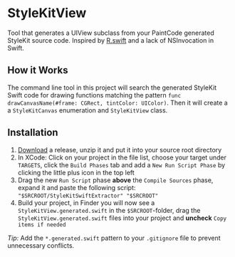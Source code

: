 # StyleKitView
Tool that generates a UIView subclass from your PaintCode generated StyleKit source code. Inspired by [R.swift](https://github.com/mac-cain13/R.swift) and a lack of NSInvocation in Swift.

## How it Works
The command line tool in this project will search the generated StyleKit Swift code for drawing functions matching the pattern ```func drawCanvasName(#frame: CGRect, tintColor: UIColor)```. Then it will create a a ```StyleKitCanvas``` enumeration and ```StyleKitView``` class.

## Installation

1. [Download](https://github.com/colemancda/StyleKitView/releases) a release, unzip it and put it into your source root directory
2. In XCode: Click on your project in the file list, choose your target under `TARGETS`, click the `Build Phases` tab and add a `New Run Script Phase` by clicking the little plus icon in the top left
3. Drag the new `Run Script` phase **above** the `Compile Sources` phase, expand it and paste the following script: `"$SRCROOT/StyleKitSwiftExtractor" "$SRCROOT"`
4. Build your project, in Finder you will now see a `StyleKitView.generated.swift` in the `$SRCROOT`-folder, drag the `StyleKitView.generated.swift` files into your project and **uncheck** `Copy items if needed`

_Tip:_ Add the `*.generated.swift` pattern to your `.gitignore` file to prevent unnecessary conflicts.
